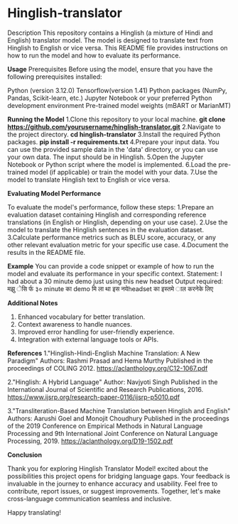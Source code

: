 # Hinglish-translator
Description
This repository contains a Hinglish (a mixture of Hindi and English) translator model. The model is designed to translate text from Hinglish to English or vice versa. This README file provides instructions on how to run the model and how to evaluate its performance.

**Usage**
Prerequisites
Before using the model, ensure that you have the following prerequisites installed:

Python (version 3.12.0)
Tensorflow(version 1.41)
Python packages (NumPy, Pandas, Scikit-learn, etc.)
Jupyter Notebook or your preferred Python development environment
Pre-trained model weights (mBART or MarianMT)

**Running the Model**
1.Clone this repository to your local machine.
  **git clone https://github.com/yourusername/hinglish-translator.git**
2.Navigate to the project directory.
  **cd hinglish-translator**
3.Install the required Python packages.
 **pip install -r requirements.txt**
4.Prepare your input data. You can use the provided sample data in the 'data' directory, or you can use your own data. The input should be in Hinglish.
5.Open the Jupyter Notebook or Python script where the model is implemented.
6.Load the pre-trained model (if applicable) or train the model with your data.
7.Use the model to translate Hinglish text to English or vice versa.

**Evaluating Model Performance**

To evaluate the model's performance, follow these steps:
1.Prepare an evaluation dataset containing Hinglish and corresponding reference translations (in English or Hinglish, depending on your use case).
2.Use the model to translate the Hinglish sentences in the evaluation dataset.
3.Calculate performance metrics such as BLEU score, accuracy, or any other relevant evaluation metric for your specific use case.
4.Document the results in the README file.

**Example**
You can provide a code snippet or example of how to run the model and evaluate its performance in your specific context.
Statement: I had about a 30 minute demo just using this new headset
Output required: मझु ेसि र्फ ३० minute का demo मि ला था इस नयेheadset का इस्तमे ाल करनेके लिए

**Additional Notes**
1. Enhanced vocabulary for better translation.
2. Context awareness to handle nuances.
3. Improved error handling for user-friendly experience.
4. Integration with external language tools or APIs.

**References**
1."Hinglish-Hindi-English Machine Translation: A New Paradigm"
Authors: Rashmi Prasad and Hema Murthy
Published in the proceedings of COLING 2012.
https://aclanthology.org/C12-1067.pdf

2."Hinglish: A Hybrid Language"
Author: Navjyoti Singh
Published in the International Journal of Scientific and Research Publications, 2016.
https://www.ijsrp.org/research-paper-0116/ijsrp-p5010.pdf

3."Transliteration-Based Machine Translation between Hinglish and English"
Authors: Aarushi Goel and Monojit Choudhury
Published in the proceedings of the 2019 Conference on Empirical Methods in Natural Language Processing and 9th International Joint Conference on Natural Language Processing, 2019.
https://aclanthology.org/D19-1502.pdf


**Conclusion**

Thank you for exploring Hinglish Translator Model!  excited about the possibilities this project opens for bridging language gaps. Your feedback is invaluable in the journey to enhance accuracy and usability. Feel free to contribute, report issues, or suggest improvements. Together, let's make cross-language communication seamless and inclusive.

Happy translating!





